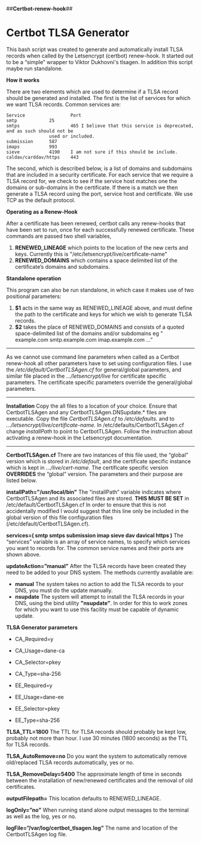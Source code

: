 ##**Certbot-renew-hook**##

Certbot TLSA Generator
======================

This bash script was created to generate and automatically install TLSA records when called by the Letsencrypt (certbot) renew-hook.  It started out to be a “simple” wrapper to Viktor Dukhovni's tlsagen. 
In addition this script maybe run standalone. 

**How it works**

There are two elements which are used to determine if a TLSA record should be generated and installed.
The first is the list of services for which we want TLSA records.  Common services are:

	Service                 Port 
	smtp			25
	smtps                   465	I believe that this service is deprecated, and as such should not be 
					used or included.
	submission		587
	imaps			993
	sieve			4190 	I am not sure if this should be include.
	caldav/carddav/https    443

The second, which is described below, is a list of domains and subdomains that are included in a security certificate.
For each service that we require a TLSA record for, we check to see if the service host matches one the domains or sub-domains in the certificate. If there is a match we then generate a TLSA record using the port, service host and certificate. We use TCP as the default protocol.

**Operating as a Renew-Hook**

After a certificate has been renewed, certbot calls any renew-hooks that have been set to run, once for each successfully renewed certificate. These commands are passed two shell variables,

 1. **RENEWED_LINEAGE** which points to the location of the new certs and
    keys. Currently this is "/etc/letsencrypt/live/certificate-name"
 2. **RENEWED_DOMAINS** which contains a space delimited list of the
    certificate’s domains and subdomains.

**Standalone operation**

This program can also be run standalone, in which case it makes use of two positional parameters:

 1. **$1** acts in the same way as RENEWED_LINEAGE above, and
    must define the path to the certificate and keys for which we wish
    to generate TLSA records.
 2. **$2** takes the place of RENEWED_DOMAINS and consists of a
    quoted space-delimited list of the domains and/or subdomains eg “
    example.com smtp.example.com imap.example.com …”


----------


As we cannot use command line parameters when called as a Certbot renew-hook all other parameters have to set using configuration files. I use the */etc/default/CertbotTLSAgen.cf* for general/global parameters, and similar file placed in the *…/letsencrypt/live* for certificate specific parameters.  The certificate specific parameters override the general/global parameters.

----------

**Installation**
Copy the all files to a location of your choice. Ensure that CertbotTLSAgen and any CertbotTLSAgen.DNSupdate.\* files are executable.
Copy the file *CertbotTLSAgen.cf* to */etc/defaults.* and to *…/letsencrypt/live/certificate-name*.
In /etc/defaults/CertbotTLSAgen.cf change *installPath* to point to CertbotTLSAgen.
Follow the instruction about activating a renew-hook in the Letsencrypt documentation.

----------

**CertbotTLSAgen.cf**
There are two instances of this file used, the “global” version which is stored in */etc/default*, and the certificate specific instance which is kept in *…/live/cert-name*. The certificate specific version **OVERRIDES** the “global” version. The parameters and their purpose are listed below.

**installPath="/usr/local/bin"**
The “installPath” variable indicates where CertbotTLSAgen and its associated files are stored.  **THIS MUST BE SET** in  /etc/default/CertbotTLSAgen.cf In order to ensure that this is not accidentally modified I would suggest that this line only be included in the global version of this file configuration files (/etc/default/CertbotTLSAgen.cf).

**services=( smtp smtps submission imap sieve dav davical https )**
The “services” variable is an array of service names, to specify which services you want to records for.
The common service names and their ports are shown above.

**updateAction=”manual”**
After the TLSA records have been created they need to be added to your DNS system. The methods currently available are:
 - **manual** The system takes no action to add the TLSA records to your
   DNS, you must do the update manually.
 - **nsupdate** The system will attempt to install the TLSA records in your
   DNS, using the bind utility **"nsupdate"**. In order for this to work zones for which you
   want to use this facility must be capable of dynamic update.

**TLSA Generator parameters**
-  CA_Required=y
-  CA_Usage=dane-ca
-  CA_Selector=pkey
-  CA_Type=sha-256

-  EE_Required=y
-  EE_Usage=dane-ee
-  EE_Selector=pkey
-  EE_Type=sha-256

**TLSA_TTL=1800**
The TTL for TLSA records should probably be kept low, probably not more than hour. I use 30 minutes (1800 seconds) as the TTL for TLSA records.

**TLSA_AutoRemove=no**
Do you want the system to automatically remove old/replaced TLSA records automatically, yes or no.

**TLSA_RemoveDelay=5400**
The approximate length of time in seconds between the installation of new/renewed certificates and the removal of old certificates. 

**outputFilepath=**
This location defaults to RENEWED_LINEAGE.

**logOnly=”no”**
When running stand alone output messages to the terminal as well as the log, yes or no.

**logFile=”/var/log/certbot_tlsagen.log”**
The name and location of the CertbotTLSAgen log file.
